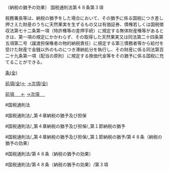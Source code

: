 （納税の猶予の効果）
国税通則法第４８条第３項

税務署長等は、納税の猶予をした場合において、その猶予に係る国税につき差し押さえた財産のうちに天然果実を生ずるもの又は有価証券、債権若しくは国税徴収法第七十二条第一項（特許権等の差押手続）に規定する無体財産権等があるときは、第一項の規定にかかわらず、その取得した天然果実又は同法第二十四条第五項第二号（譲渡担保権者の物的納税責任）に規定する第三債務者等から給付を受けた財産で金銭以外のものにつき滞納処分を執行し、その財産に係る同法第百二十九条第一項（配当の原則）に規定する換価代金等をその猶予に係る国税に充てることができる。

[条(全)](国税通則法＿＿＿＿＿第４８条_.md)

[前項(全)←](国税通則法＿＿＿＿＿第４８条第２項_.md)    [→次項(全)](国税通則法＿＿＿＿＿第４８条第４項_.md)

[前項 　 ←](国税通則法＿＿＿＿＿第４８条第２項.md)    [→次項 　 ](国税通則法＿＿＿＿＿第４８条第４項.md)



#国税通則法

#国税通則法/_第４章納税の猶予及び担保

#国税通則法/_第４章納税の猶予及び担保/_第１節納税の猶予

#国税通則法/_第４章納税の猶予及び担保/_第１節納税の猶予/第４８条（納税の猶予の効果）

#国税通則法/第４８条（納税の猶予の効果）

#国税通則法/第４８条（納税の猶予の効果）/第３項


